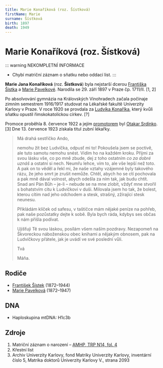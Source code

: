 ```yaml
---
title: Marie Konaříková (roz. Šístková)
firstName: Marie
surname: Šístková
birth: 1897
death: 1949
---
```

# Marie Konaříková (roz. Šístková)

::: warning NEKOMPLETNÍ INFORMACE

* Chybí matriční záznam o sňatku nebo oddací list.
  :::

**Marie Jana Konaříková** (roz. **Šístková**) byla nejstarší dcerou [Františka Šístka](sistek-frantisek-1872.md) a [Marie Pavelkové](pavelkova-marie-1872.md). Narodila se 29. září 1897 v Praze čp. 1711/II. \[1, 2]

<Photo src="Photo1500246.jpg" alt="Sestry Marie a Anna Šístkovy (nedatováno)" size="md" />

Po absolvování gymnázia na Královských Vinohradech začala počínaje zimním semestrem 1916/1917 studovat na Lékařské fakultě Univerzity Karlovy v Praze. V roce 1920 se provdala za [Ludvíka Konaříka](konarik-ludvik-1883.md), který kvůli sňatku opustil římskokatolickou církev. \[?]

<Photo src="Photo1500316.jpg" alt="Ludvík a Marie Konaříkovi (1920)" size="lg" />

Promoce proběhla 8. července 1922 a jejím [promotorem](https://prirucka.ujc.cas.cz/?id=promotor_1) byl [Otakar Srdínko](https://cs.wikipedia.org/wiki/Otakar_Srd%C3%ADnko). \[3] Dne 13. července 1923 získala titul zubní lékařky.

> Má drahá sestřičko Ando,
>
> nemohu žít bez Ludvíčka, odpusť mi to! Pokoušela jsem se poctivě, ale tuto samotu nemohu snést. Vidím ho na každém kroku. Přijmi za svou lásku vše, co po mně zbude, dej z toho ostatním *co za dobré uznáš* a ostatní si nech. Neumřu lehce, vím to, ale vše lepší než toto. A pak on to věděl a řekl mi, že naše vztahy vzájemné byly takového rázu, že jeho smrt je zrušit nemůže. Chtěl, abych ho se ctí pochovala a pak mně dával volnost, abych odešla za ním tak, jak budu chtít. Snad ani Pán Bůh – je-li – nebude se na mne zlobit, vždyť mne stvořil s bohatstvím citu k Ludvíčkovi v duši. Milovala jsem ho tak, že bolest, kterou cítím nad jeho odchodem a stesk, strašný, zžírající stesk neunesu.
>
> Přikládám klíček od safesu, v taštičce mám nějaké peníze na pohřeb, pak naše pozůstatky dejte k sobě. Byla bych ráda, kdybys ses občas k nám přišla podívat.
>
> Ujišťuji Tě svou láskou, posílám všem naším pozdravy. Nezapomeň na Škvoreckou náboženskou obec knihami a nějakým obnosem, pak na Ludvíčkovy přátele, jak je uvádí ve své poslední vůli.
>
> Tvá
>
> Máňa.

## Rodiče

* [František Šístek](sistek-frantisek-1872.md) (1872–1944)
* [Marie Pavelková](pavelkova-marie-1872.md) (1872–1947)

## DNA

* Haploskupina mtDNA: H1c3b

## Zdroje

1. Matriční záznam o narození – [AMHP, TRP N14, fol. 4](http://katalog.ahmp.cz/pragapublica/permalink?xid=58F3966BE39B499492264DEEAFF872F4&scan=8#scan8)
2. Křestní list
3. Archiv Univerzity Karlovy, fond Matriky Univerzity Karlovy, inventární číslo 5, Matrika doktorů Univerzity Karlovy V., strana 2093